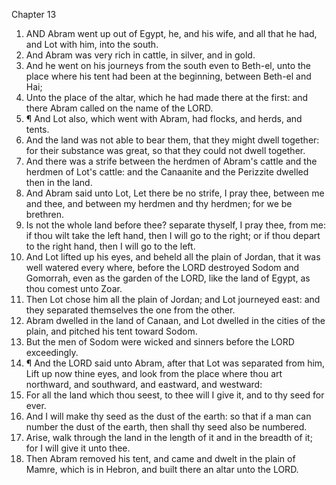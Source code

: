 

Chapter 13

1. AND Abram went up out of Egypt, he, and his wife, and all that he had, and Lot with him, into the south.
2. And Abram was very rich in cattle, in silver, and in gold.
3. And he went on his journeys from the south even to Beth-el, unto the place where his tent had been at the beginning, between Beth-el and Hai;
4. Unto the place of the altar, which he had made there at the first: and there Abram called on the name of the LORD.
5. ¶ And Lot also, which went with Abram, had flocks, and herds, and tents.
6. And the land was not able to bear them, that they might dwell together: for their substance was great, so that they could not dwell together.
7. And there was a strife between the herdmen of Abram's cattle and the herdmen of Lot's cattle: and the Canaanite and the Perizzite dwelled then in the land.
8. And Abram said unto Lot, Let there be no strife, I pray thee, between me and thee, and between my herdmen and thy herdmen; for we be brethren.
9. Is not the whole land before thee?  separate thyself, I pray thee, from me: if thou wilt take the left hand, then I will go to the right; or if thou depart to the right hand, then I will go to the left.
10. And Lot lifted up his eyes, and beheld all the plain of Jordan, that it was well watered every where, before the LORD destroyed Sodom and Gomorrah, even as the garden of the LORD, like the land of Egypt, as thou comest unto Zoar.
11. Then Lot chose him all the plain of Jordan; and Lot journeyed east: and they separated themselves the one from the other.
12. Abram dwelled in the land of Canaan, and Lot dwelled in the cities of the plain, and pitched his tent toward Sodom.
13. But the men of Sodom were wicked and sinners before the LORD exceedingly.
14. ¶ And the LORD said unto Abram, after that Lot was separated from him, Lift up now thine eyes, and look from the place where thou art northward, and southward, and eastward, and westward:
15. For all the land which thou seest, to thee will I give it, and to thy seed for ever.
16. And I will make thy seed as the dust of the earth: so that if a man can number the dust of the earth, then shall thy seed also be numbered.
17. Arise, walk through the land in the length of it and in the breadth of it; for I will give it unto thee.
18. Then Abram removed his tent, and came and dwelt in the plain of Mamre, which is in Hebron, and built there an altar unto the LORD.
